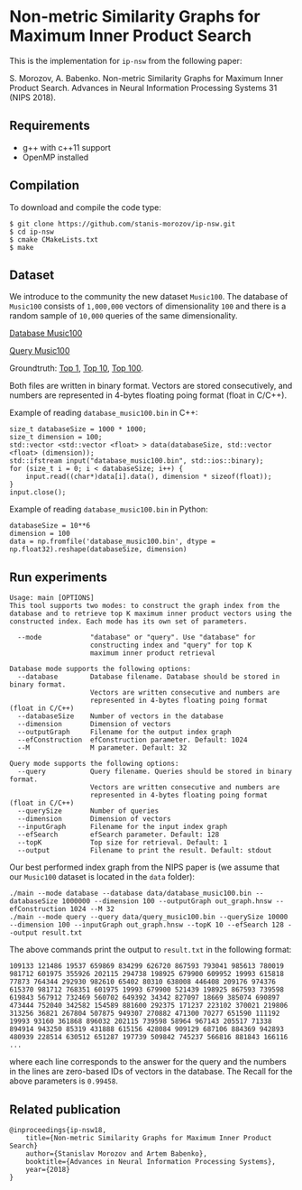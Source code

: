 # Non-metric Similarity Graphs for Maximum Inner Product Search

This is the implementation for ```ip-nsw``` from the following paper:

S. Morozov, A. Babenko. Non-metric Similarity Graphs for Maximum Inner Product Search. Advances in Neural Information Processing Systems 31 (NIPS 2018).

## Requirements
  - g++ with c++11 support
  - OpenMP installed

## Compilation
To download and compile the code type:
```
$ git clone https://github.com/stanis-morozov/ip-nsw.git
$ cd ip-nsw
$ cmake CMakeLists.txt
$ make
```
## Dataset
We introduce to the community the new dataset ```Music100```. The database of ```Music100``` consists of ```1,000,000``` vectors of dimensionality ```100``` and there is a random sample of ```10,000``` queries of the same dimensionality.

[Database Music100](https://yadi.sk/d/F85at7Df685hGA)

[Query Music100](https://yadi.sk/d/pdrfKf1dFkNAQA)

Groundtruth: [Top 1](https://yadi.sk/i/CtlFa-0GCSkvPA), [Top 10](https://yadi.sk/i/u0KaNC4KxW6g-g), [Top 100](https://yadi.sk/i/RJ_QGT9a1Ih5lw).

Both files are written in binary format. Vectors are stored consecutively, and numbers are represented in 4-bytes floating poing format (float in C/C++).

Example of reading ```database_music100.bin``` in C++:
```
size_t databaseSize = 1000 * 1000;
size_t dimension = 100;
std::vector <std::vector <float> > data(databaseSize, std::vector <float> (dimension));
std::ifstream input("database_music100.bin", std::ios::binary);
for (size_t i = 0; i < databaseSize; i++) {
    input.read((char*)data[i].data(), dimension * sizeof(float));
}
input.close();
```
Example of reading ```database_music100.bin``` in Python:
```
databaseSize = 10**6
dimension = 100
data = np.fromfile('database_music100.bin', dtype = np.float32).reshape(databaseSize, dimension)
```

## Run experiments
```
Usage: main [OPTIONS]
This tool supports two modes: to construct the graph index from the database and to retrieve top K maximum inner product vectors using the constructed index. Each mode has its own set of parameters.

  --mode            "database" or "query". Use "database" for
                    constructing index and "query" for top K
                    maximum inner product retrieval

Database mode supports the following options:
  --database        Database filename. Database should be stored in binary format.
                    Vectors are written consecutive and numbers are
                    represented in 4-bytes floating poing format (float in C/C++)
  --databaseSize    Number of vectors in the database
  --dimension       Dimension of vectors
  --outputGraph     Filename for the output index graph
  --efConstruction  efConstruction parameter. Default: 1024
  --M               M parameter. Default: 32

Query mode supports the following options:
  --query           Query filename. Queries should be stored in binary format.
                    Vectors are written consecutive and numbers are
                    represented in 4-bytes floating poing format (float in C/C++)
  --querySize       Number of queries
  --dimension       Dimension of vectors
  --inputGraph      Filename for the input index graph
  --efSearch        efSearch parameter. Default: 128
  --topK            Top size for retrieval. Default: 1
  --output          Filename to print the result. Default: stdout
```
Our best performed index graph from the NIPS paper is (we assume that our ```Music100``` dataset is located in the ```data``` folder):
```
./main --mode database --database data/database_music100.bin --databaseSize 1000000 --dimension 100 --outputGraph out_graph.hnsw --efConstruction 1024 --M 32
./main --mode query --query data/query_music100.bin --querySize 10000 --dimension 100 --inputGraph out_graph.hnsw --topK 10 --efSearch 128 --output result.txt
```
The above commands print the output to ```result.txt``` in the following format:
```
109133 121486 19537 659869 834299 626720 867593 793041 985613 780019 
981712 601975 355926 202115 294738 198925 679900 609952 19993 615818 
77873 764344 292930 982610 65402 80310 638008 446408 209176 974376 
615370 981712 768351 601975 19993 679900 521439 198925 867593 739598 
619843 567912 732469 560702 649392 34342 827097 18669 385074 690897 
473444 752040 342582 154589 881600 292375 171237 223102 370021 219806 
313256 36821 267804 507875 949307 270882 471300 70277 651590 111192 
19993 93160 361868 896032 202115 739598 58964 967143 205517 71338 
894914 943250 85319 431888 615156 428084 909129 687106 884369 942893 
480939 228514 630512 651287 197739 509842 745237 566816 881843 166116
...
```
where each line corresponds to the answer for the query and the numbers in the lines are zero-based IDs of vectors in the database.
The Recall for the above parameters is ```0.99458```.

## Related publication
```
@inproceedings{ip-nsw18,
    title={Non-metric Similarity Graphs for Maximum Inner Product Search}
    author={Stanislav Morozov and Artem Babenko},
    booktitle={Advances in Neural Information Processing Systems},
    year={2018}
}
```
